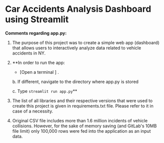 # Car Accidents Analysis Dashboard using Streamlit

**Comments regarding app.py:**

1. The purpose of this project was to create a simple web app (dashboard) that allows users to interactively analyze data 
related to vehicle accidents in NY.

2. **In order to run the app:	

	- [Open a terminal ] . 

	b. If different, navigate to the directory where app.py is stored
	
	c. Type `streamlit run app.py`**

	

3. The list of all libraries and their respective versions that were used to create this project is given in requirements.txt file. Please refer to it in case of a necessity.

4. Original CSV file includes more than 1.6 million incidents of vehicle collisions. However, for the sake of memory saving (and GitLab's 10MB file limit) only 100,000 rows were fed into the application as an input data.



